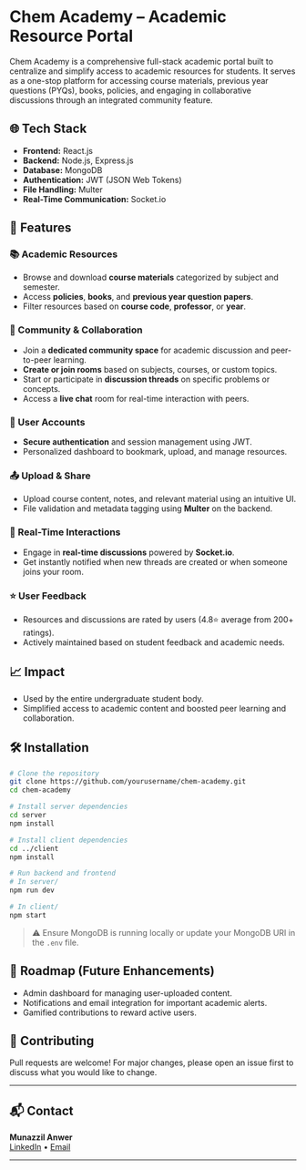 # Chem Academy – Academic Resource Portal

Chem Academy is a comprehensive full-stack academic portal built to centralize and simplify access to academic resources for students. It serves as a one-stop platform for accessing course materials, previous year questions (PYQs), books, policies, and engaging in collaborative discussions through an integrated community feature.

## 🌐 Tech Stack

- **Frontend:** React.js
- **Backend:** Node.js, Express.js
- **Database:** MongoDB
- **Authentication:** JWT (JSON Web Tokens)
- **File Handling:** Multer
- **Real-Time Communication:** Socket.io

## 🚀 Features

### 📚 Academic Resources
- Browse and download **course materials** categorized by subject and semester.
- Access **policies**, **books**, and **previous year question papers**.
- Filter resources based on **course code**, **professor**, or **year**.

### 🧠 Community & Collaboration
- Join a **dedicated community space** for academic discussion and peer-to-peer learning.
- **Create or join rooms** based on subjects, courses, or custom topics.
- Start or participate in **discussion threads** on specific problems or concepts.
- Access a **live chat** room for real-time interaction with peers.

### 👥 User Accounts
- **Secure authentication** and session management using JWT.
- Personalized dashboard to bookmark, upload, and manage resources.

### 📤 Upload & Share
- Upload course content, notes, and relevant material using an intuitive UI.
- File validation and metadata tagging using **Multer** on the backend.

### 🔄 Real-Time Interactions
- Engage in **real-time discussions** powered by **Socket.io**.
- Get instantly notified when new threads are created or when someone joins your room.

### ⭐ User Feedback
- Resources and discussions are rated by users (4.8⭐ average from 200+ ratings).
- Actively maintained based on student feedback and academic needs.

## 📈 Impact
- Used by the entire undergraduate student body.
- Simplified access to academic content and boosted peer learning and collaboration.

## 🛠️ Installation

```bash
# Clone the repository
git clone https://github.com/yourusername/chem-academy.git
cd chem-academy

# Install server dependencies
cd server
npm install

# Install client dependencies
cd ../client
npm install

# Run backend and frontend
# In server/
npm run dev

# In client/
npm start
```

> ⚠️ Ensure MongoDB is running locally or update your MongoDB URI in the `.env` file.

## 📌 Roadmap (Future Enhancements)
- Admin dashboard for managing user-uploaded content.
- Notifications and email integration for important academic alerts.
- Gamified contributions to reward active users.

## 🤝 Contributing
Pull requests are welcome! For major changes, please open an issue first to discuss what you would like to change.

---

## 📬 Contact

**Munazzil Anwer**  
[LinkedIn](https://linkedin.com/in/munazzil-anwer) • [Email](mailto:your.email@example.com)

---

```

